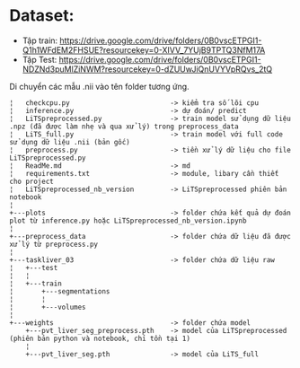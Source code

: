 # Dataset:
* Tập train: https://drive.google.com/drive/folders/0B0vscETPGI1-Q1h1WFdEM2FHSUE?resourcekey=0-XIVV_7YUjB9TPTQ3NfM17A
* Tập Test: https://drive.google.com/drive/folders/0B0vscETPGI1-NDZNd3puMlZiNWM?resourcekey=0-dZUUwJiQnUVYVpRQvs_2tQ

Di chuyển các mẫu .nii vào tên folder tương ứng.
```
¦   checkcpu.py                         -> kiểm tra số lõi cpu
¦   inference.py                        -> dự đoán/ predict
¦   LiTSpreprocessed.py                 -> train model sử dụng dữ liệu .npz (đã được làm nhẹ và qua xử lý) trong preprocess_data
¦   LiTS_full.py                        -> train model với full code sử dụng dữ liệu .nii (bản gốc)
¦   preprocess.py                       -> tiền xử lý dữ liệu cho file LiTSpreprocessed.py
¦   ReadMe.md                           -> md
¦   requirements.txt                    -> module, libary cần thiết cho project
¦   LiTSpreprocessed_nb_version         -> LiTSpreprocessed phiên bản notebook
¦                   
+---plots                               -> folder chứa kết quả dự đoán plot từ inference.py hoặc LiTSpreprocessed_nb_version.ipynb
¦       
+---preprocess_data                     -> folder chứa dữ liệu đã được xử lý từ preprocess.py
¦       
+---taskliver_03                        -> folder chứa dữ liệu raw
¦   +---test
¦   ¦       
¦   +---train
¦       +---segmentations
¦       ¦       
¦       +---volumes
¦               
+---weights                             -> folder chứa model
    +---pvt_liver_seg_preprocess.pth    -> model của LiTSpreprocessed (phiên bản python và notebook, chỉ tồn tại 1)
    ¦       
    +---pvt_liver_seg.pth               -> model của LiTS_full
```
